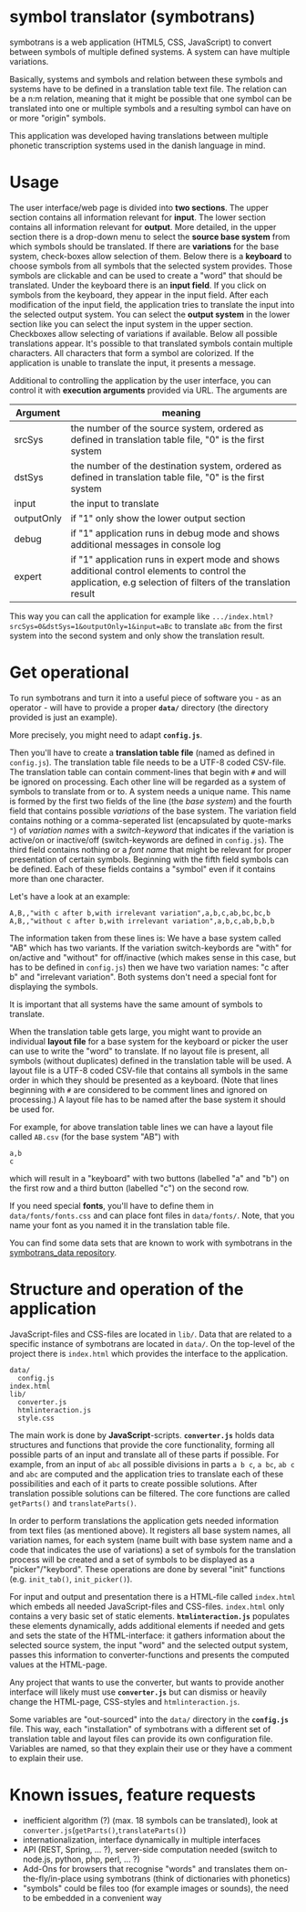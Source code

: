 symbol translator (symbotrans)
==============================

symbotrans is a web application (HTML5, CSS, JavaScript) to convert
between symbols of multiple defined systems. A system can have multiple
variations.

Basically, systems and symbols and relation between these symbols
and systems have to be defined in a translation table text file. The
relation can be a n:m relation, meaning that it might be possible
that one symbol can be translated into one or multiple symbols and a
resulting symbol can have on or more "origin" symbols.

This application was developed having translations between multiple
phonetic transcription systems used in the danish language in mind.

Usage
=====

The user interface/web page is divided into **two sections**. The upper
section contains all information relevant for **input**. The lower
section contains all information relevant for **output**. More detailed,
in the upper section there is a drop-down menu to select the **source
base system** from which symbols should be translated. If there are
**variations** for the base system, check-boxes allow selection of
them. Below there is a **keyboard** to choose symbols from all symbols
that the selected system provides. Those symbols are clickable and
can be used to create a "word" that should be translated. Under the
keyboard there is an **input field**. If you click on symbols from
the keyboard, they appear in the input field. After each modification
of the input field, the application tries to translate the input into
the selected output system. You can select the **output system** in
the lower section like you can select the input system in the upper
section. Checkboxes allow selecting of variations if available. Below
all possible translations appear. It's possible to that translated
symbols contain multiple characters. All characters that form a symbol
are colorized. If the application is unable to translate the input, it
presents a message.

Additional to controlling the application by the user interface, you can
control it with **execution arguments** provided via URL. The arguments
are

Argument   | meaning
---------- | ------
srcSys     | the number of the source system, ordered as defined in translation table file, "0" is the first system
dstSys     | the number of the destination system, ordered as defined in translation table file, "0" is the first system
input      | the input to translate
outputOnly | if "1" only show the lower output section
debug      | if "1" application runs in debug mode and shows additional messages in console log
expert     | if "1" application runs in expert mode and shows additional control elements to control the application, e.g selection of filters of the translation result

This way you can call the application for example like
`.../index.html?srcSys=0&dstSys=1&outputOnly=1&input=aBc` to translate
`aBc` from the first system into the second system and only show the
translation result.

Get operational
===============

To run symbotrans and turn it into a useful piece of software you - as
an operator - will have to provide a proper **`data/`** directory (the
directory provided is just an example).

More precisely, you might need to adapt **`config.js`**.

Then you'll have to create a **translation table file** (named as
defined in `config.js`). The translation table file needs to be a UTF-8
coded CSV-file. The translation table can contain comment-lines that
begin with `#` and will be ignored on processing. Each other line will
be regarded as a system of symbols to translate from or to. A system
needs a unique name. This name is formed by the first two fields of the
line (the *base system*) and the fourth field that contains possible
*variations* of the base system. The variation field contains nothing or
a comma-seperated list (encapsulated by quote-marks `"`) of *variation
names* with a *switch-keyword* that indicates if the variation is
active/on or inactive/off (switch-keywords are defined in `config.js`).
The third field contains nothing or a *font name* that might be relevant
for proper presentation of certain symbols. Beginning with the fifth
field symbols can be defined. Each of these fields contains a "symbol"
even if it contains more than one character.

Let's have a look at an example:

    A,B,,"with c after b,with irrelevant variation",a,b,c,ab,bc,bc,b
    A,B,,"without c after b,with irrelevant variation",a,b,c,ab,b,b,b

The information taken from these lines is: We have a base system called
"AB" which has two variants. If the variation switch-keybords are "with"
for on/active and "without" for off/inactive (which makes sense in this
case, but has to be defined in `config.js`) then we have two variation
names: "c after b" and "irrelevant variation". Both systems don't need a
special font for displaying the symbols.

It is important that all systems have the same amount of symbols to
translate.

When the translation table gets large, you might want to provide an
individual **layout file** for a base system for the keyboard or picker
the user can use to write the "word" to translate. If no layout file is
present, all symbols (without duplicates) defined in the translation
table will be used. A layout file is a UTF-8 coded CSV-file that
contains all symbols in the same order in which they should be presented
as a keyboard. (Note that lines beginning with `#` are considered to be
comment lines and ignored on processing.) A layout file has to be named
after the base system it should be used for.

For example, for above translation table lines we can have a layout file
called `AB.csv` (for the base system "AB") with

    a,b
    c

which will result in a "keyboard" with two buttons (labelled "a" and
"b") on the first row and a third button (labelled "c") on the second
row.

If you need special **fonts**, you'll have to define them in
`data/fonts/fonts.css` and can place font files in `data/fonts/`.
Note, that you name your font as you named it in the translation table
file.

You can find some data sets that are known to
work with symbotrans in the [symbotrans_data
repository](https://github.com/abelbabel/symbotrans_data).


Structure and operation of the application
==========================================

JavaScript-files and CSS-files are located in `lib/`. Data that are
related to a specific instance of symbotrans are located in `data/`.
On the top-level of the project there is `index.html` which provides
the interface to the application.

    data/
      config.js
    index.html
    lib/
      converter.js
      htmlinteraction.js
      style.css

The main work is done by **JavaScript**-scripts. **`converter.js`**
holds data structures and functions that provide the core functionality,
forming all possible parts of an input and translate all of these
parts if possible. For example, from an input of `abc` all possible
divisions in parts `a b c`, `a bc`, `ab c` and `abc` are computed and
the application tries to translate each of these possibilities and each
of it parts to create possible solutions. After translation possible
solutions can be filtered. The core functions are called `getParts()`
and `translateParts()`.

In order to perform translations the application gets needed information
from text files (as mentioned above). It registers all base system
names, all variation names, for each system (name built with base system
name and a code that indicates the use of variations) a set of symbols
for the translation process will be created and a set of symbols to be
displayed as a "picker"/"keybord". These operations are done by several
"init" functions (e.g. `init_tab()`, `init_picker()`).

For input and output and presentation there is a HTML-file called
`index.html` which embeds all needed JavaScript-files and CSS-files.
`index.html` only contains a very basic set of static elements.
**`htmlinteraction.js`** populates these elements dynamically, adds
additional elements if needed and gets and sets the state of the
HTML-interface: it gathers information about the selected source
system, the input "word" and the selected output system, passes this
information to converter-functions and presents the computed values at
the HTML-page.

Any project that wants to use the converter, but wants to provide
another interface will likely must use **`converter.js`** but
can dismiss or heavily change the HTML-page, CSS-styles and
`htmlinteraction.js`.

Some variables are "out-sourced" into the `data/` directory in the
**`config.js`** file. This way, each "installation" of symbotrans with a
different set of translation table and layout files can provide its own
configuration file. Variables are named, so that they explain their use
or they have a comment to explain their use.

Known issues, feature requests
==============================

 - inefficient algorithm (?) (max. 18 symbols can be translated),
   look at `converter.js`(`getParts()`,`translateParts()`)
 - internationalization, interface dynamically in multiple interfaces
 - API (REST, Spring, ... ?), server-side computation needed (switch
   to node.js, python, php, perl, ... ?)
 - Add-Ons for browsers that recognise "words" and translates them
   on-the-fly/in-place using symbotrans (think of dictionaries
   with phonetics)
 - "symbols" could be files too (for example images or sounds),
   the need to be embedded in a convenient way

